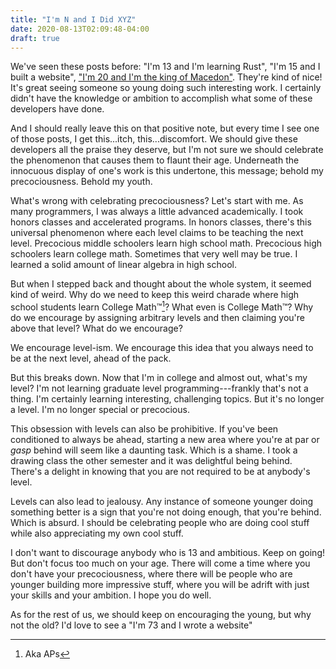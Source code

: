 ```yaml
---
title: "I'm N and I Did XYZ"
date: 2020-08-13T02:09:48-04:00
draft: true
---
```


We've seen these posts before: "I'm 13 and I'm learning Rust", "I'm 15
and I built a website", ["I'm 20 and I'm the king of
Macedon"](https://en.wikipedia.org/wiki/Alexander_the_Great). They're
kind of nice! It's great seeing someone so young doing such
interesting work. I certainly didn't have the knowledge or ambition to
accomplish what some of these developers have done.

And I should really leave this on that positive note, but every time I
see one of those posts, I get this...itch, this...discomfort. We
should give these developers all the praise they deserve, but I'm not
sure we should celebrate the phenomenon that causes them to flaunt
their age. Underneath the innocuous display of one's work is this
undertone, this message; behold my precociousness. Behold my youth.

What's wrong with celebrating precociousness? Let's start with me. As
many programmers, I was always a little advanced academically. I took
honors classes and accelerated programs. In honors classes, there's
this universal phenomenon where each level claims to be teaching the
next level. Precocious middle schoolers learn high school
math. Precocious high schoolers learn college math. Sometimes that
very well may be true. I learned a solid amount of linear algebra in
high school.

But when I stepped back and thought about the whole system, it seemed
kind of weird. Why do we need to keep this weird charade where high
school students learn College Math™[^1]? What even is College Math™?
Why do we encourage by assigning arbitrary levels and then claiming
you're above that level? What do we encourage?

[^1]: Aka APs

We encourage level-ism. We encourage this idea that you always need to
be at the next level, ahead of the pack.

But this breaks down. Now that I'm in college and almost out, what's
my level? I'm not learning graduate level programming---frankly that's
not a thing. I'm certainly learning interesting, challenging
topics. But it's no longer a level. I'm no longer special or
precocious.

This obsession with levels can also be prohibitive. If you've been
conditioned to always be ahead, starting a new area where you're at
par or *gasp* behind will seem like a daunting task. Which is a
shame. I took a drawing class the other semester and it was delightful
being behind. There's a delight in knowing that you are not required
to be at anybody's level.

Levels can also lead to jealousy. Any instance of someone younger
doing something better is a sign that you're not doing enough, that
you're behind. Which is absurd. I should be celebrating people who are
doing cool stuff while also appreciating my own cool stuff.

I don't want to discourage anybody who is 13 and ambitious. Keep on
going! But don't focus too much on your age. There will come a time
where you don't have your precociousness, where there will be people
who are younger building more impressive stuff, where you will be
adrift with just your skills and your ambition. I hope you do well.

As for the rest of us, we should keep on encouraging the young, but
why not the old? I'd love to see a "I'm 73 and I wrote a website"
